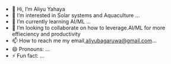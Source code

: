 - 👋 Hi, I’m Aliyu Yahaya
- 👀 I’m interested in Solar systems and Aquaculture ...
- 🌱 I’m currently learning AI/ML ...
- 💞️ I’m looking to collaborate on how to leverage.AI/ML for more effieciency and productivity
- 📫 How to reach me my email,aliyubagaruwa@gmail.com...
- 😄 Pronouns: ...
- ⚡ Fun fact: ...

<!---
Tsoho70/Tsoho70 is a ✨ special ✨ repository because its `README.md` (this file) appears on your GitHub profile.
You can click the Preview link to take a look at your changes.
--->
